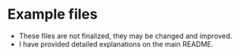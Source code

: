 # Example files
- These files are not finalized, they may be changed and improved.
- I have provided detailed explanations on the main README.

